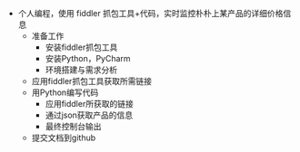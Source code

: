 - 个人编程，使用 fiddler 抓包工具+代码，实时监控朴朴上某产品的详细价格信息
    - 准备工作
        - 安装fiddler抓包工具
        - 安装Python，PyCharm
        - 环境搭建与需求分析
    - 应用fiddler抓包工具获取所需链接
    - 用Python编写代码
        - 应用fiddler所获取的链接
        - 通过json获取产品的信息
        - 最终控制台输出
    - 提交文档到github






















